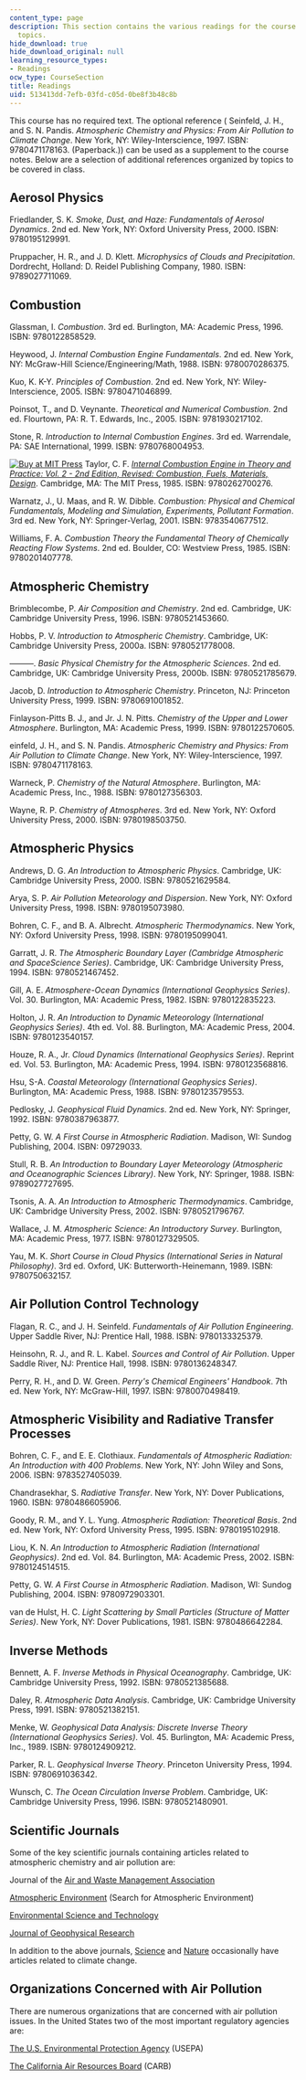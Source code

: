 ```yaml
---
content_type: page
description: This section contains the various readings for the course as per the
  topics.
hide_download: true
hide_download_original: null
learning_resource_types:
- Readings
ocw_type: CourseSection
title: Readings
uid: 513413dd-7efb-03fd-c05d-0be8f3b48c8b
---
```


This course has no required text. The optional reference ( Seinfeld, J. H., and S. N. Pandis. _Atmospheric Chemistry and Physics: From Air Pollution to Climate Change_. New York, NY: Wiley-Interscience, 1997. ISBN: 9780471178163. (Paperback.)) can be used as a supplement to the course notes. Below are a selection of additional references organized by topics to be covered in class.

Aerosol Physics
---------------

Friedlander, S. K. _Smoke, Dust, and Haze: Fundamentals of Aerosol Dynamics_. 2nd ed. New York, NY: Oxford University Press, 2000. ISBN: 9780195129991.

Pruppacher, H. R., and J. D. Klett. _Microphysics of Clouds and Precipitation_. Dordrecht, Holland: D. Reidel Publishing Company, 1980. ISBN: 9789027711069.

Combustion
----------

Glassman, I. _Combustion_. 3rd ed. Burlington, MA: Academic Press, 1996. ISBN: 9780122858529.

Heywood, J. _Internal Combustion Engine Fundamentals_. 2nd ed. New York, NY: McGraw-Hill Science/Engineering/Math, 1988. ISBN: 9780070286375.

Kuo, K. K-Y. _Principles of Combustion_. 2nd ed. New York, NY: Wiley-Interscience, 2005. ISBN: 9780471046899.

Poinsot, T., and D. Veynante. _Theoretical and Numerical Combustion_. 2nd ed. Flourtown, PA: R. T. Edwards, Inc., 2005. ISBN: 9781930217102.

Stone, R. _Introduction to Internal Combustion Engines_. 3rd ed. Warrendale, PA: SAE International, 1999. ISBN: 9780768004953.

[![Buy at MIT Press](/images/mp_logo.gif)](https://mitpress.mit.edu/9780262700276) Taylor, C. F. [_Internal Combustion Engine in Theory and Practice: Vol. 2 - 2nd Edition, Revised: Combustion, Fuels, Materials, Design_](https://mitpress.mit.edu/9780262700276). Cambridge, MA: The MIT Press, 1985. ISBN: 9780262700276.

Warnatz, J., U. Maas, and R. W. Dibble. _Combustion: Physical and Chemical Fundamentals, Modeling and Simulation, Experiments, Pollutant Formation_. 3rd ed. New York, NY: Springer-Verlag, 2001. ISBN: 9783540677512.

Williams, F. A. _Combustion Theory the Fundamental Theory of Chemically Reacting Flow Systems_. 2nd ed. Boulder, CO: Westview Press, 1985. ISBN: 9780201407778.

Atmospheric Chemistry
---------------------

Brimblecombe, P. _Air Composition and Chemistry_. 2nd ed. Cambridge, UK: Cambridge University Press, 1996. ISBN: 9780521453660.

Hobbs, P. V. _Introduction to Atmospheric Chemistry_. Cambridge, UK: Cambridge University Press, 2000a. ISBN: 9780521778008.

———. _Basic Physical Chemistry for the Atmospheric Sciences_. 2nd ed. Cambridge, UK: Cambridge University Press, 2000b. ISBN: 9780521785679.

Jacob, D. _Introduction to Atmospheric Chemistry_. Princeton, NJ: Princeton University Press, 1999. ISBN: 9780691001852.

Finlayson-Pitts B. J., and Jr. J. N. Pitts. _Chemistry of the Upper and Lower Atmosphere_. Burlington, MA: Academic Press, 1999. ISBN: 9780122570605.

einfeld, J. H., and S. N. Pandis. _Atmospheric Chemistry and Physics: From Air Pollution to Climate Change_. New York, NY: Wiley-Interscience, 1997. ISBN: 9780471178163.

Warneck, P. _Chemistry of the Natural Atmosphere_. Burlington, MA: Academic Press, Inc., 1988. ISBN: 9780127356303.

Wayne, R. P. _Chemistry of Atmospheres_. 3rd ed. New York, NY: Oxford University Press, 2000. ISBN: 9780198503750.

Atmospheric Physics
-------------------

Andrews, D. G. _An Introduction to Atmospheric Physics_. Cambridge, UK: Cambridge University Press, 2000. ISBN: 9780521629584.

Arya, S. P. _Air Pollution Meteorology and Dispersion_. New York, NY: Oxford University Press, 1998. ISBN: 9780195073980.

Bohren, C. F., and B. A. Albrecht. _Atmospheric Thermodynamics_. New York, NY: Oxford University Press, 1998. ISBN: 9780195099041.

Garratt, J. R. _The Atmospheric Boundary Layer (Cambridge Atmospheric and SpaceScience Series)_. Cambridge, UK: Cambridge University Press, 1994. ISBN: 9780521467452.

Gill, A. E. _Atmosphere-Ocean Dynamics (International Geophysics Series)_. Vol. 30. Burlington, MA: Academic Press, 1982. ISBN: 9780122835223.

Holton, J. R. _An Introduction to Dynamic Meteorology (International Geophysics Series)_. 4th ed. Vol. 88. Burlington, MA: Academic Press, 2004. ISBN: 9780123540157.

Houze, R. A., Jr. _Cloud Dynamics (International Geophysics Series)_. Reprint ed. Vol. 53. Burlington, MA: Academic Press, 1994. ISBN: 9780123568816.

Hsu, S-A. _Coastal Meteorology (International Geophysics Series)_. Burlington, MA: Academic Press, 1988. ISBN: 9780123579553.

Pedlosky, J. _Geophysical Fluid Dynamics_. 2nd ed. New York, NY: Springer, 1992. ISBN: 9780387963877.

Petty, G. W. _A First Course in Atmospheric Radiation_. Madison, WI: Sundog Publishing, 2004. ISBN: 09729033.

Stull, R. B. _An Introduction to Boundary Layer Meteorology (Atmospheric and Oceanographic Sciences Library)_. New York, NY: Springer, 1988. ISBN: 9789027727695.

Tsonis, A. A. _An Introduction to Atmospheric Thermodynamics_. Cambridge, UK: Cambridge University Press, 2002. ISBN: 9780521796767.

Wallace, J. M. _Atmospheric Science: An Introductory Survey_. Burlington, MA: Academic Press, 1977. ISBN: 9780127329505.

Yau, M. K. _Short Course in Cloud Physics (International Series in Natural Philosophy)_. 3rd ed. Oxford, UK: Butterworth-Heinemann, 1989. ISBN: 9780750632157.

Air Pollution Control Technology
--------------------------------

Flagan, R. C., and J. H. Seinfeld. _Fundamentals of Air Pollution Engineering_. Upper Saddle River, NJ: Prentice Hall, 1988. ISBN: 9780133325379.

Heinsohn, R. J., and R. L. Kabel. _Sources and Control of Air Pollution_. Upper Saddle River, NJ: Prentice Hall, 1998. ISBN: 9780136248347.

Perry, R. H., and D. W. Green. _Perry's Chemical Engineers' Handbook_. 7th ed. New York, NY: McGraw-Hill, 1997. ISBN: 9780070498419.

Atmospheric Visibility and Radiative Transfer Processes
-------------------------------------------------------

Bohren, C. F., and E. E. Clothiaux. _Fundamentals of Atmospheric Radiation: An Introduction with 400 Problems_. New York, NY: John Wiley and Sons, 2006. ISBN: 9783527405039.

Chandrasekhar, S. _Radiative Transfer_. New York, NY: Dover Publications, 1960. ISBN: 9780486605906.

Goody, R. M., and Y. L. Yung. _Atmospheric Radiation: Theoretical Basis_. 2nd ed. New York, NY: Oxford University Press, 1995. ISBN: 9780195102918.

Liou, K. N. _An Introduction to Atmospheric Radiation (International Geophysics)_. 2nd ed. Vol. 84. Burlington, MA: Academic Press, 2002. ISBN: 9780124514515.

Petty, G. W. _A First Course in Atmospheric Radiation_. Madison, WI: Sundog Publishing, 2004. ISBN: 9780972903301.

van de Hulst, H. C. _Light Scattering by Small Particles (Structure of Matter Series)_. New York, NY: Dover Publications, 1981. ISBN: 9780486642284.

Inverse Methods
---------------

Bennett, A. F. _Inverse Methods in Physical Oceanography_. Cambridge, UK: Cambridge University Press, 1992. ISBN: 9780521385688.

Daley, R. _Atmospheric Data Analysis_. Cambridge, UK: Cambridge University Press, 1991. ISBN: 9780521382151.

Menke, W. _Geophysical Data Analysis: Discrete Inverse Theory (International Geophysics Series)_. Vol. 45. Burlington, MA: Academic Press, Inc., 1989. ISBN: 9780124909212.

Parker, R. L. _Geophysical Inverse Theory_. Princeton University Press, 1994. ISBN: 9780691036342.

Wunsch, C. _The Ocean Circulation Inverse Problem_. Cambridge, UK: Cambridge University Press, 1996. ISBN: 9780521480901.

Scientific Journals
-------------------

Some of the key scientific journals containing articles related to atmospheric chemistry and air pollution are:

Journal of the [Air and Waste Management Association](http://www.awma.org/)

[Atmospheric Environment](http://www.elsevier.com/) (Search for Atmospheric Environment)

[Environmental Science and Technology](http://pubs.acs.org/journals/esthag/)

[Journal of Geophysical Research](http://www.agu.org/journals/jd/)

In addition to the above journals, [Science](http://www.sciencemag.org/) and [Nature](http://www.nature.com/) occasionally have articles related to climate change.

Organizations Concerned with Air Pollution
------------------------------------------

There are numerous organizations that are concerned with air pollution issues. In the United States two of the most important regulatory agencies are:

[The U.S. Environmental Protection Agency](http://www.epa.gov/) (USEPA)

[The California Air Resources Board](http://www.arb.ca.gov/homepage.htm) (CARB)